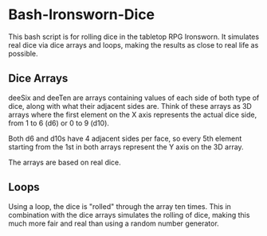 # Bash-Ironsworn-Dice
This bash script is for rolling dice in the tabletop RPG Ironsworn. It simulates real dice via dice arrays and loops, making the results as close to real life as possible. 

## Dice Arrays
deeSix and deeTen are arrays containing values of each side of both type of dice, along with what their adjacent sides are. Think of these arrays as 3D arrays where the first element on the X axis represents the actual dice side, from 1 to 6 (d6) or 0 to 9 (d10).

Both d6 and d10s have 4 adjacent sides per face, so every 5th element starting from the 1st in both arrays represent the Y axis on the 3D array.

The arrays are based on real dice.

## Loops
Using a loop, the dice is "rolled" through the array ten times. This in combination with the dice arrays simulates the rolling of dice, making this much more fair and real than using a random number generator. 
